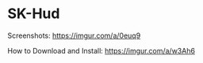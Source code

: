# SK-Hud
Screenshots: https://imgur.com/a/0euq9

How to Download and Install: https://imgur.com/a/w3Ah6
